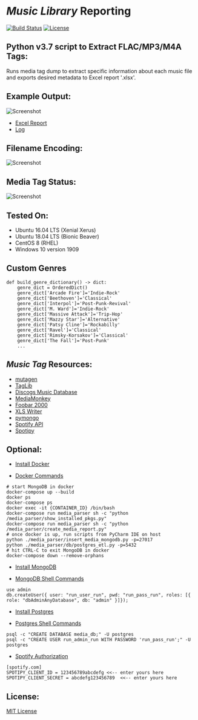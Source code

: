 # *Music Library* Reporting

[![Build Status](https://travis-ci.com/github-pdx/music_library_parser.svg?branch=master)](https://travis-ci.com/github-pdx/music_library_parser)
[![License](https://img.shields.io/badge/license-MIT-blue.svg)](https://opensource.org/licenses/MIT)

## Python v3.7 script to Extract FLAC/MP3/M4A Tags:
Runs media tag dump to extract specific information about each music file and exports desired metadata to Excel report '.xlsx'. 

## Example Output:
![Screenshot](https://github.com/github-pdx/music_library_parser/blob/master/img/report_output.png)
* [Excel Report](https://github.com/github-pdx/music_library_parser/blob/master/data/output/~media_report.xlsx)
* [Log](https://github.com/github-pdx/music_library_parser/blob/master/data/output/~media_report.txt)

## Filename Encoding:
![Screenshot](https://github.com/github-pdx/music_library_parser/blob/master/img/file_encoding.png)

## Media Tag Status:
![Screenshot](https://github.com/github-pdx/music_library_parser/blob/master/img/media_status.png)

## Tested On:
* Ubuntu 16.04 LTS (Xenial Xerus)
* Ubuntu 18.04 LTS (Bionic Beaver)
* CentOS 8 (RHEL)
* Windows 10 version 1909

## Custom Genres
```
def build_genre_dictionary() -> dict:
    genre_dict = OrderedDict()
    genre_dict['Arcade Fire']='Indie-Rock'
    genre_dict['Beethoven']='Classical'
    genre_dict['Interpol']='Post-Punk-Revival'
    genre_dict['M. Ward']='Indie-Rock'
    genre_dict['Massive Attack']='Trip-Hop'
    genre_dict['Mazzy Star']='Alternative'
    genre_dict['Patsy Cline']='Rockabilly'
    genre_dict['Ravel']='Classical'
    genre_dict['Rimsky-Korsakov']='Classical'
    genre_dict['The Fall']='Post-Punk'
    ...
```

## *Music Tag* Resources:
* [mutagen](https://mutagen.readthedocs.io/en/latest/)
* [TagLib](https://taglib.org/api/index.html)
* [Discogs Music Database](https://www.discogs.com/)
* [MediaMonkey](https://www.mediamonkey.com/information/free/)
* [Foobar 2000](https://www.foobar2000.org/)
* [XLS Writer](https://xlsxwriter.readthedocs.io/#)
* [pymongo](https://pymongo.readthedocs.io/en/stable/)
* [Spotify API](https://developer.spotify.com/documentation/web-api/quick-start/)
* [Spotipy](https://spotipy.readthedocs.io/en/2.12.0/#)


## Optional:
* [Install Docker](https://www.docker.com/products/docker-desktop)

* [Docker Commands](https://docs.docker.com/engine/reference/commandline/build/)
```
# start MongoDB in docker
docker-compose up --build
docker ps
docker-compose ps
docker exec -it {CONTAINER_ID} /bin/bash
docker-compose run media_parser sh -c "python /media_parser/show_installed_pkgs.py"
docker-compose run media_parser sh -c "python /media_parser/create_media_report.py"
# once docker is up, run scripts from PyCharm IDE on host
python ./media_parser/insert_media_mongodb.py -p=27017
python ./media_parser/db/postgres_etl.py -p=5432
# hit CTRL-C to exit MongoDB in docker
docker-compose down --remove-orphans
```

* [Install MongoDB](https://docs.mongodb.com/manual/administration/install-community/)

* [MongoDB Shell Commands](https://docs.mongodb.com/manual/reference/mongo-shell/)
```
use admin
db.createUser({ user: "run_user_run", pwd: "run_pass_run", roles: [{ role: "dbAdminAnyDatabase", db: "admin" }]});
```

* [Install Postgres](https://www.postgresql.org/download/)

* [Postgres Shell Commands](https://www.postgresql.org/docs/12/app-psql.html)
```
psql -c "CREATE DATABASE media_db;" -U postgres
psql -c "CREATE USER run_admin_run WITH PASSWORD 'run_pass_run';" -U postgres
```

* [Spotify Authorization](https://developer.spotify.com/documentation/general/guides/authorization-guide/)
```
[spotify.com]
SPOTIPY_CLIENT_ID = 123456789abcdefg <<-- enter yours here
SPOTIPY_CLIENT_SECRET = abcdefg123456789  <<-- enter yours here
```

## License:
[MIT License](LICENSE)
